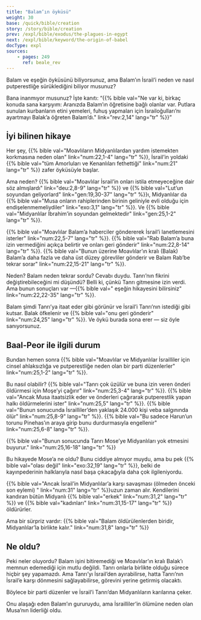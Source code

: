 ```yaml
---
title: "Balam’ın öyküsü"
weight: 30
base: /quick/bible/creation
story: /story/bible/creation
prev: /expl/bible/exodus/the-plagues-in-egypt
next: /expl/bible/keyword/the-origin-of-babel
docType: expl
sources:
    - pages: 249
      ref: beale_rev
---
```


Balam ve eşeğin öyküsünü biliyorsunuz, ama Balam’ın İsrail’i neden ve nasıl putperestliğe sürüklediğini biliyor musunuz?

Bana inanmıyor musunuz? İşte kanıtı: “{{% bible val="Ne var ki, birkaç konuda sana karşıyım: Aranızda Balam’ın öğretisine bağlı olanlar var. Putlara sunulan kurbanların etini yemeleri, fuhuş yapmaları için İsrailoğulları’nı ayartmayı Balak’a öğreten Balam’dı." link="rev:2,14" lang="tr" %}}”

## İyi bilinen hikaye

<a name="81bf"></a>
Her şey, {{% bible val="Moavlıların Midyanlılardan yardım istemekten korkmasına neden olan" link="num:22,1-4" lang="tr" %}}, İsrail’in yoldaki {{% bible val="tüm Amorluları ve Kenanlıları fethettiği" link="num:21" lang="tr" %}} zafer öyküsüyle başlar.

Ama neden? {{% bible val="Moavlılar İsrail’in onları istila etmeyeceğine dair söz almışlardı" link="deu:2,8-9" lang="tr" %}} ve {{% bible val="Lut’un soyundan geliyorlard" link="gen:19,30-37" lang="tr" %}}ı, Midyanlılar da {{% bible val="Musa onların rahiplerinden birinin geliniyle evli olduğu için endişelenmemeliydiler" link="exo:3,1" lang="tr" %}}. Ve {{% bible val="Midyanlılar İbrahim’in soyundan gelmektedir" link="gen:25,1-2" lang="tr" %}}.

{{% bible val="Moavlılar Balam’a haberciler göndererek İsrail’i lanetlemesini isterler" link="num:22,5-7" lang="tr" %}}. {{% bible val="Rab Balam’a buna izin vermediğini açıkça belirtir ve onları geri gönderir" link="num:22,8-14" lang="tr" %}}. {{% bible val="Bunun üzerine Moavlılar’ın kralı (Balak) Balam’a daha fazla ve daha üst düzey görevliler gönderir ve Balam Rab’be tekrar sorar" link="num:22,15-21" lang="tr" %}}.

Neden? Balam neden tekrar sordu? Cevabı duydu. Tanrı’nın fikrini değiştirebileceğini mi düşündü? Belli ki, çünkü Tanrı gitmesine izin verdi. Ama bunun sonuçları var —{{% bible val=" eşeğin hikayesini bilirsiniz" link="num:22,22-35" lang="tr" %}}.

Balam şimdi Tanrı’ya itaat eder gibi görünür ve İsrail’i Tanrı’nın istediği gibi kutsar. Balak öfkelenir ve {{% bible val="onu geri gönderir" link="num:24,25" lang="tr" %}}. Ve öykü burada sona erer — siz öyle sanıyorsunuz.

## Baal-Peor ile ilgili durum

<a name="ce04"></a>
Bundan hemen sonra {{% bible val="Moavlılar ve Midyanlılar İsrailliler için cinsel ahlaksızlığa ve putperestliğe neden olan bir parti düzenlerler" link="num:25,1-2" lang="tr" %}}.

Bu nasıl olabilir? {{% bible val="Tanrı çok üzülür ve buna izin veren önderi öldürmesi için Moşe’yi çağırır" link="num:25,3-4" lang="tr" %}}. {{% bible val="Ancak Musa itaatsizlik eder ve önderleri çağırarak putperestlik yapan halkı öldürmelerini ister" link="num:25,5" lang="tr" %}}. {{% bible val="Bunun sonucunda İsrailliler’den yaklaşık 24.000 kişi veba salgınında ölür" link="num:25,8-9" lang="tr" %}}. {{% bible val="Bu sadece Harun’un torunu Pinehas’ın araya girip bunu durdurmasıyla engellenir" link="num:25,6-8" lang="tr" %}}.

{{% bible val="Bunun sonucunda Tanrı Mose’ye Midyanlıları yok etmesini buyurur." link="num:25,16-18" lang="tr" %}}

Bu hikayede Mose’a ne oldu? Bunu ciddiye almıyor muydu, ama bu pek {{% bible val="olası değil" link="exo:32,19" lang="tr" %}}, belki de kayınpederinin halklarıyla nasıl başa çıkacağıyla daha çok ilgileniyordu.

{{% bible val="Ancak İsrail’in Midyanlılar’a karşı savaşması (ölmeden önceki son eylemi) " link="num:31" lang="tr" %}}uzun zaman alır. Kendilerini kandıran bütün Midyanlı {{% bible val="erkek" link="num:31,2" lang="tr" %}} ve {{% bible val="kadınları" link="num:31,15-17" lang="tr" %}} öldürürler.

Ama bir sürpriz vardır: {{% bible val="Balam öldürülenlerden biridir, Midyanlılar’la birlikte kalır." link="num:31,8" lang="tr" %}}

## Ne oldu?

<a name="e4ea"></a>
Peki neler oluyordu? Balam işini bitiremediği ve Moavlılar’ın kralı Balak’ı memnun edemediği için mutlu değildi. Tanrı onlarla birlikte olduğu sürece hiçbir şey yapamazdı. Ama Tanrı’yı İsrail’den ayırabilirse, hatta Tanrı’nın İsrail’e karşı dönmesini sağlayabilirse, görevini yerine getirmiş olacaktı.

Böylece bir parti düzenler ve İsrail’i Tanrı’dan Midyanlıların karılarına çeker.

Onu alaşağı eden Balam’ın gururuydu, ama İsrailliler’in ölümüne neden olan Musa’nın liderliği oldu.
